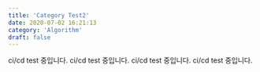 ```yaml
---
title: 'Category Test2'
date: 2020-07-02 16:21:13
category: 'Algorithm'
draft: false
---
```


ci/cd test 중입니다.
ci/cd test 중입니다.
ci/cd test 중입니다.
ci/cd test 중입니다.
